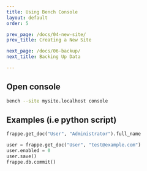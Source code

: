 ```yaml
---
title: Using Bench Console
layout: default
order: 5

prev_page: /docs/04-new-site/
prev_title: Creating a New Site

next_page: /docs/06-backup/
next_title: Backing Up Data

---
```


## Open console
```bash
bench --site mysite.localhost console
```

## Examples (i.e python script)
```python
frappe.get_doc("User", "Administrator").full_name

user = frappe.get_doc("User", "test@example.com")
user.enabled = 0
user.save()
frappe.db.commit()
```
